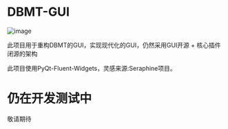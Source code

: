 # DBMT-GUI
![image](https://github.com/user-attachments/assets/51b34684-b890-411a-b2c7-3e9d64c25282)


此项目用于重构DBMT的GUI，实现现代化的GUI，仍然采用GUI开源 + 核心插件闭源的架构

此项目使用PyQt-Fluent-Widgets，灵感来源:Seraphine项目。

# 仍在开发测试中
敬请期待

